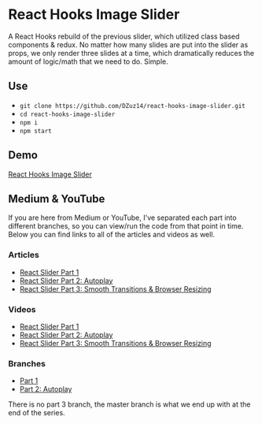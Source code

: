 # React Hooks Image Slider

A React Hooks rebuild of the previous slider, which utilized class based components & redux. No matter how many slides are put into the slider as props, we only render three slides at a time, which dramatically reduces the amount of logic/math that we need to do. Simple.

## Use

- `git clone https://github.com/DZuz14/react-hooks-image-slider.git`
- `cd react-hooks-image-slider`
- `npm i`
- `npm start`

## Demo

[React Hooks Image Slider](https://dzuz14.github.io/react-hooks-image-slider/)

## Medium & YouTube

If you are here from Medium or YouTube, I've separated each part into different branches, so you can view/run the code from that point in time. Below you can find links to all of the articles and videos as well.

### Articles
- [React Slider Part 1](https://medium.com/@ItsMeDannyZ/build-an-image-slider-with-react-es6-264368de68e4)
- [React Slider Part 2: Autoplay](https://medium.com/@ItsMeDannyZ/react-hooks-slider-how-to-build-an-image-slider-with-autoplay-part-2-c94deaf763c4)
- [React Slider Part 3: Smooth Transitions & Browser Resizing](https://medium.com/@ItsMeDannyZ/react-hooks-slider-how-to-build-an-image-slider-with-smooth-transitions-automatic-resizing-8a99859ac471)

### Videos
- [React Slider Part 1](https://www.youtube.com/watch?v=N7W-S4JhMXY)
- [React Slider Part 2: Autoplay](https://www.youtube.com/watch?v=6-qzFCh5Tu8)
- [React Slider Part 3: Smooth Transitions & Browser Resizing](https://www.youtube.com/watch?v=0lPOnnOdP-s)

### Branches
- [Part 1](https://github.com/DZuz14/react-hooks-image-slider/tree/part-1)
- [Part 2: Autoplay](https://github.com/DZuz14/react-hooks-image-slider/tree/part-2)

There is no part 3 branch, the master branch is what we end up with at the end of the series.
